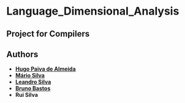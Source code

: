 # Language_Dimensional_Analysis
## Project for Compilers
## Authors
 - **[Hugo Paiva de Almeida](https://github.com/hugofpaiva)**
 - **[Mário Silva](https://github.com/MarioCSilva)**
 - **[Leandro Silva](https://github.com/leand12)**
 - **[Bruno Bastos](https://github.com/BrunosBastos)**
 - **Rui Silva**
